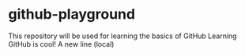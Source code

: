 # github-playground
This repository will be used for learning the basics of GitHub
Learning GitHub is cool!
A new line (local)
